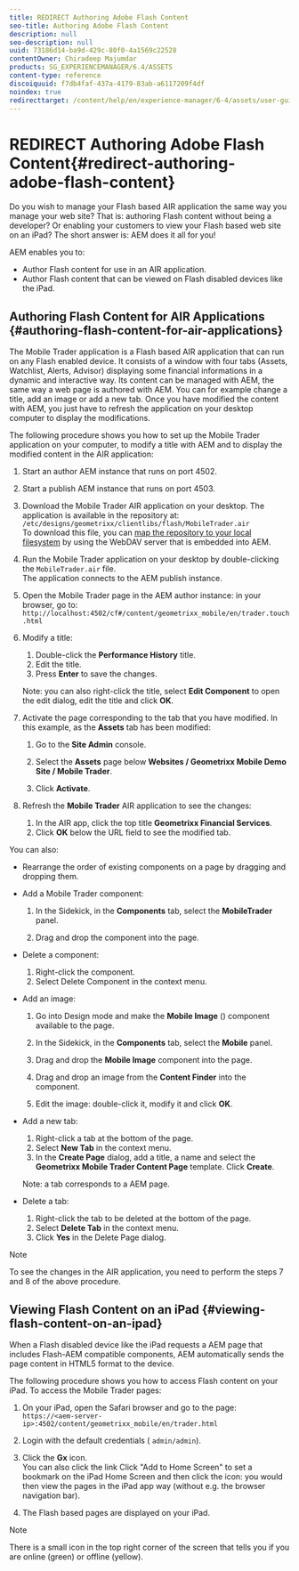 ```yaml
---
title: REDIRECT Authoring Adobe Flash Content
seo-title: Authoring Adobe Flash Content
description: null
seo-description: null
uuid: 73186d14-ba9d-429c-80f0-4a1569c22528
contentOwner: Chiradeep Majumdar
products: SG_EXPERIENCEMANAGER/6.4/ASSETS
content-type: reference
discoiquuid: f7db4faf-437a-4179-83ab-a6117209f4df
noindex: true
redirecttarget: /content/help/en/experience-manager/6-4/assets/user-guide
---
```


# REDIRECT Authoring Adobe Flash Content{#redirect-authoring-adobe-flash-content}

Do you wish to manage your Flash based AIR application the same way you manage your web site? That is: authoring Flash content without being a developer? Or enabling your customers to view your Flash based web site on an iPad? The short answer is: AEM does it all for you!

AEM enables you to:

* Author Flash content for use in an AIR application.
* Author Flash content that can be viewed on Flash disabled devices like the iPad.

## Authoring Flash Content for AIR Applications {#authoring-flash-content-for-air-applications}

The Mobile Trader application is a Flash based AIR application that can run on any Flash enabled device. It consists of a window with four tabs (Assets, Watchlist, Alerts, Advisor) displaying some financial informations in a dynamic and interactive way. Its content can be managed with AEM, the same way a web page is authored with AEM. You can for example change a title, add an image or add a new tab. Once you have modified the content with AEM, you just have to refresh the application on your desktop computer to display the modifications.

The following procedure shows you how to set up the Mobile Trader application on your computer, to modify a title with AEM and to display the modified content in the AIR application:

1. Start an author AEM instance that runs on port 4502.
1. Start a publish AEM instance that runs on port 4503.
1. Download the Mobile Trader AIR application on your desktop. The application is available in the repository at:  
   `/etc/designs/geometrixx/clientlibs/flash/MobileTrader.air`  
   To download this file, you can [map the repository to your local filesystem](/help/sites/administering/using/webdav-access.md) by using the WebDAV server that is embedded into AEM.  

1. Run the Mobile Trader application on your desktop by double-clicking the `MobileTrader.air` file.  
   The application connects to the AEM publish instance.  

1. Open the Mobile Trader page in the AEM author instance: in your browser, go to:  
   `http://localhost:4502/cf#/content/geometrixx_mobile/en/trader.touch.html`

1. Modify a title:

    1. Double-click the **Performance History** title.
    1. Edit the title.
    1. Press **Enter** to save the changes.

   Note: you can also right-click the title, select **Edit Component** to open the edit dialog, edit the title and click **OK**.

1. Activate the page corresponding to the tab that you have modified. In this example, as the **Assets** tab has been modified:

    1. Go to the **Site Admin** console.
    1. Select the **Assets** page below **Websites / Geometrixx Mobile Demo Site / Mobile Trader**.
    
    1. Click **Activate**.

1. Refresh the **Mobile Trader** AIR application to see the changes:

    1. In the AIR app, click the top title **Geometrixx Financial Services**.
    1. Click **OK** below the URL field to see the modified tab.

You can also:

* Rearrange the order of existing components on a page by dragging and dropping them.  
* Add a Mobile Trader component:

    1. In the Sidekick, in the **Components** tab, select the **MobileTrader** panel.
    
    1. Drag and drop the component into the page.

* Delete a component:

    1. Right-click the component.  
    1. Select Delete Component in the context menu.

* Add an image:

    1. Go into Design mode and make the **Mobile Image** () component available to the page.
    1. In the Sidekick, in the **Components** tab, select the **Mobile** panel.
    
    1. Drag and drop the **Mobile Image** component into the page.
    1. Drag and drop an image from the **Content Finder** into the component.
    1. Edit the image: double-click it, modify it and click **OK**.

* Add a new tab:

    1. Right-click a tab at the bottom of the page.
    1. Select **New Tab** in the context menu.
    1. In the **Create Page** dialog, add a title, a name and select the **Geometrixx Mobile Trader Content Page** template. Click **Create**.

  Note: a tab corresponds to a AEM page.
* Delete a tab:

    1. Right-click the tab to be deleted at the bottom of the page.
    1. Select **Delete Tab** in the context menu.
    1. Click **Yes** in the Delete Page dialog.

>[!NOTE]
>
>To see the changes in the AIR application, you need to perform the steps 7 and 8 of the above procedure.

## Viewing Flash Content on an iPad {#viewing-flash-content-on-an-ipad}

When a Flash disabled device like the iPad requests a AEM page that includes Flash-AEM compatible components, AEM automatically sends the page content in HTML5 format to the device.  
  
The following procedure shows you how to access Flash content on your iPad. To access the Mobile Trader pages:

1. On your iPad, open the Safari browser and go to the page:  
   `https://<aem-server-ip>:4502/content/geometrixx_mobile/en/trader.html`

1. Login with the default credentials ( `admin/admin`).  

1. Click the **Gx** icon.  
   You can also click the link Click "Add to Home Screen" to set a bookmark on the iPad Home Screen and then click the icon: you would then view the pages in the iPad app way (without e.g. the browser navigation bar).  

1. The Flash based pages are displayed on your iPad.

>[!NOTE]
>
>There is a small icon in the top right corner of the screen that tells you if you are online (green) or offline (yellow).

